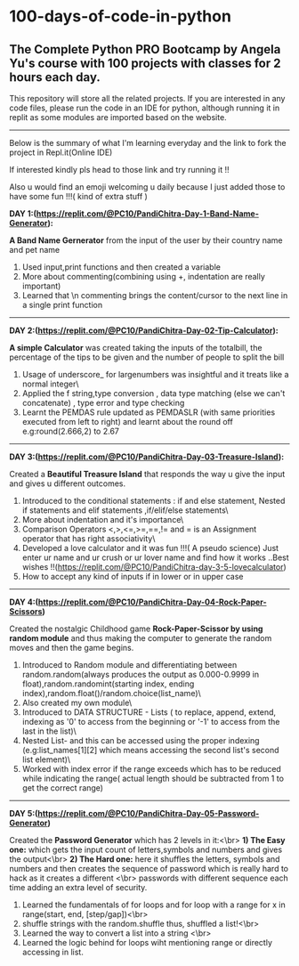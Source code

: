 # 100-days-of-code-in-python
The Complete Python PRO Bootcamp by Angela Yu's course with 100 projects with classes for 2 hours each day.
-----------------------------------------------------------------------------------------------------------------------------------------------------------------------------------
This repository will store all the related projects. If you are interested in any code files, please run the code in an IDE for python, although running it in replit as some modules are imported based on the website.
___________________________________________________________________________________________________________________________________________________________________________________
Below is the summary of what I'm learning everyday and the link to fork the project in Repl.it(Online IDE)

If interested kindly pls head to those link and try running it !! 

Also u would find an emoji welcoming u daily because I just added those to have some fun !!!( kind of extra stuff )

**DAY 1:(https://replit.com/@PC10/PandiChitra-Day-1-Band-Name-Generator):**

**A Band Name Gernerator** from the input of the user by their country name and pet name
1) Used input,print functions and then created a variable
2) More about commenting(combining using +, indentation are really important)
3) Learned that \n commenting brings the content/cursor to the next line in a single print function
_________________________________________________________________________________________________________________________________________________________________________________
**DAY 2:(https://replit.com/@PC10/PandiChitra-Day-02-Tip-Calculator):**
 
**A simple Calculator** was created taking the inputs of the totalbill, the percentage of the tips to be given and the number of people to split the bill
 
1) Usage of underscore_ for largenumbers was insightful and it treats like a normal integer\
2) Applied the f string,type conversion , data type matching (else we can't concatenate) , type error and type checking<br/>
3) Learnt the PEMDAS rule updated as PEMDASLR (with same priorities executed from left to right) and learnt about the round off e.g:round(2.666,2) to 2.67
_________________________________________________________________________________________________________________________________________________________________________________ 
 **DAY 3:(https://replit.com/@PC10/PandiChitra-Day-03-Treasure-Island):**
 
Created a **Beautiful Treasure Island** that responds  the way u give the input and gives u different outcomes.
 
1) Introduced to the conditional statements : if and else statement, Nested if statements and elif statements ,if/elif/else statements\
2) More about indentation and it's importance\
3) Comparison Operators <,>,<=,>=,==,!= and = is an Assignment operator that has right associativity\
4) Developed a love calculator and it was fun !!!( A pseudo science)
  Just enter ur name and ur crush or ur lover name and find how it works ..Best wishes !!(https://replit.com/@PC10/PandiChitra-day-3-5-lovecalculator)
5) How to accept any kind of inputs if in lower or in upper case
_________________________________________________________________________________________________________________________________________________________________________________
 **DAY 4:(https://replit.com/@PC10/PandiChitra-Day-04-Rock-Paper-Scissors)**
 
 Created the nostalgic Childhood game **Rock-Paper-Scissor by using random module** and thus making the computer to generate the random moves and then the game begins.
 
1) Introduced to Random module and differentiating between random.random(always produces the output as 0.000-0.9999 in float),random.randomint(starting index, ending         index),random.float()/random.choice(list_name)\
2) Also created my own module\
3) Introduced to DATA STRUCTURE - Lists ( to replace, append, extend, indexing as '0' to access from the beginning or '-1' to access from the last in the list)\
4) Nested List- and this can be accessed using the proper indexing (e.g:list_names[1][2] which means accessing the second list's second list element)\
5) Worked with index error if the range exceeds which has to be reduced while indicating the range( actual length should be subtracted from 1 to get the correct range)
_________________________________________________________________________________________________________________________________________________________________________________
**DAY 5:(https://replit.com/@PC10/PandiChitra-Day-05-Password-Generator)**

Created the **Password Generator** which has 2 levels in it:<\br>
**1) The Easy one:** which gets the input count of letters,symbols and numbers and gives the output<\br>
**2) The Hard one:** here it shuffles the letters, symbols and numbers and then creates the sequence of password which is really hard to hack as it creates a different <\br>                             passwords with different sequence each time adding an extra level of security.
1) Learned the fundamentals of for loops and for loop with a range for x in range(start, end, [step/gap])<\br>
2) shuffle strings with the random.shuffle thus, shuffled a list!<\br>
3) Learned the way to convert a list into a string <\br>
4) Learned the logic behind for loops  wiht mentioning range or directly accessing in list.
